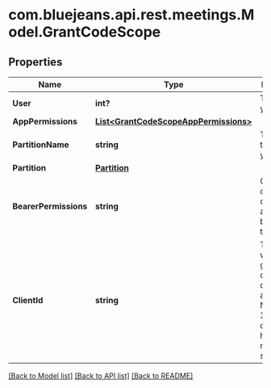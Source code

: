 # com.bluejeans.api.rest.meetings.Model.GrantCodeScope
## Properties

Name | Type | Description | Notes
------------ | ------------- | ------------- | -------------
**User** | **int?** | The ID of your user. | [optional] 
**AppPermissions** | [**List&lt;GrantCodeScopeAppPermissions&gt;**](GrantCodeScopeAppPermissions.md) |  | [optional] 
**PartitionName** | **string** | The name of the partition you are on. | [optional] 
**Partition** | [**Partition**](Partition.md) |  | [optional] 
**BearerPermissions** | **string** | Comma-delimited list of scopes authorized by this token. | [optional] 
**ClientId** | **string** | The client ID will be generated on creation of the application. Normally, a 32 character hexadecimal numeric string. | [optional] 

[[Back to Model list]](../README.md#documentation-for-models) [[Back to API list]](../README.md#documentation-for-api-endpoints) [[Back to README]](../README.md)

